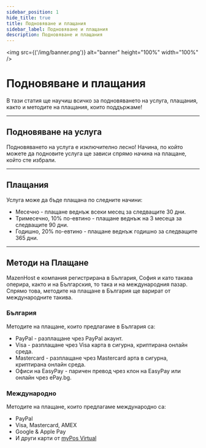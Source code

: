 ```yaml
---
sidebar_position: 1
hide_title: true
title: Подновяване и плащания
sidebar_label: Подновяване и плащания
description: Подновяване и плащания
---
```


<img src={('/img/banner.png')} alt="banner" height="100%" width="100%" />

<div class="text--center">
<h1>Подновяване и плащания</h1>
</div>

В тази статия ще научиш всичко за подновяването на услуга, плащания, както и методите на плащания, които поддържаме!

---

## Подновяване на услуга
Подновяването на услуга е изключително лесно! Начина, по който можете да подновите услуга ще зависи спрямо начина
на плащане, който сте избрали.

---

## Плащания
Услуга може да бъде плащана по следните начини:

- Месечно - плащане веднъж всеки месец за следващите 30 дни.
- Тримесечно, 10% по-евтино - плащане веднъж на 3 месеца за следващите 90 дни.
- Годишно, 20% по-евтино - плащане веднъж годишно за следващите 365 дни.

---

## Методи на Плащане
MazenHost е компания регистрирана в България, София и като такава оперира, както и на Българския, то така и на
международния пазар. Спрямо това, методите на плащане в България ще варират от международните такива.

### България
Методите на плащане, които предлагаме в България са:
- PayPal - разплащане чрез PayPal акаунт.
- Visa - разплащане чрез Visa карта в сигурна, криптирана онлайн среда.
- Mastercard - разплащане чрез Mastercard арта в сигурна, криптирана онлайн среда.
- Офиси на EasyPay - паричен превод чрез клон на EasyPay или онлайн чрез ePay.bg.

### Международно
Методите на плащане, които предлагаме международно са:
- PayPal
- Visa, Mastercard, AMEX
- Google & Apple Pay
- И други карти от [myPos Virtual](https://www.mypos.com/en-gb)